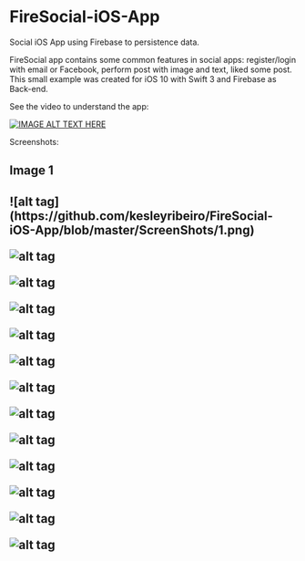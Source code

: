 # FireSocial-iOS-App
Social iOS App using Firebase to persistence data.

FireSocial app contains some common features in social apps: register/login with email or Facebook, perform post with image and text, liked some post.
This small example was created for iOS 10 with Swift 3 and Firebase as Back-end.

See the video to understand the app:

[![IMAGE ALT TEXT HERE](https://img.youtube.com/vi/sYIB9nGaqWs/0.jpg)](https://www.youtube.com/watch?v=sYIB9nGaqWs)


Screenshots:

<h2>Image 1<h2>
![alt tag](https://github.com/kesleyribeiro/FireSocial-iOS-App/blob/master/ScreenShots/1.png)

![alt tag](https://github.com/kesleyribeiro/FireSocial-iOS-App/blob/master/ScreenShots/2.png)

![alt tag](https://github.com/kesleyribeiro/FireSocial-iOS-App/blob/master/ScreenShots/3.png)

![alt tag](https://github.com/kesleyribeiro/FireSocial-iOS-App/blob/master/ScreenShots/4.png)

![alt tag](https://github.com/kesleyribeiro/FireSocial-iOS-App/blob/master/ScreenShots/5.png)

![alt tag](https://github.com/kesleyribeiro/FireSocial-iOS-App/blob/master/ScreenShots/6.png)

![alt tag](https://github.com/kesleyribeiro/FireSocial-iOS-App/blob/master/ScreenShots/7.png)

![alt tag](https://github.com/kesleyribeiro/FireSocial-iOS-App/blob/master/ScreenShots/8.png)

![alt tag](https://github.com/kesleyribeiro/FireSocial-iOS-App/blob/master/ScreenShots/9.png)

![alt tag](https://github.com/kesleyribeiro/FireSocial-iOS-App/blob/master/ScreenShots/10.png)

![alt tag](https://github.com/kesleyribeiro/FireSocial-iOS-App/blob/master/ScreenShots/11.png)

![alt tag](https://github.com/kesleyribeiro/FireSocial-iOS-App/blob/master/ScreenShots/12.png)

![alt tag](https://github.com/kesleyribeiro/FireSocial-iOS-App/blob/master/ScreenShots/13.png)

